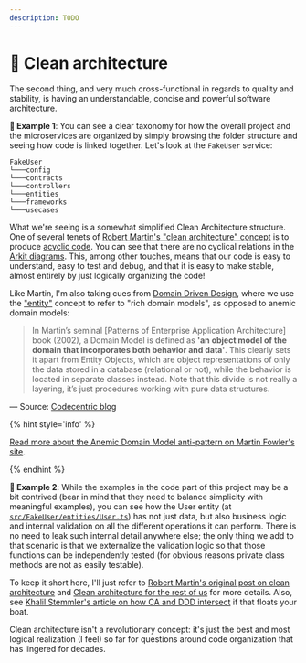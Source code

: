 ```yaml
---
description: TODO
---
```


# 🛁 Clean architecture

The second thing, and very much cross-functional in regards to quality and stability, is having an understandable, concise and powerful software architecture.

**🎯 Example 1**: You can see a clear taxonomy for how the overall project and the microservices are organized by simply browsing the folder structure and seeing how code is linked together. Let's look at the `FakeUser` service:

```
FakeUser
└───config
└───contracts
└───controllers
└───entities
└───frameworks
└───usecases
```

What we're seeing is a somewhat simplified Clean Architecture structure. One of several tenets of [Robert Martin's "clean architecture" concept](https://blog.cleancoder.com/uncle-bob/2012/08/13/the-clean-architecture.html) is to produce [acyclic code](https://en.wikipedia.org/wiki/Directed_acyclic_graph). You can see that there are no cyclical relations in the [Arkit diagrams](workshop/architecture-diagrams). This, among other touches, means that our code is easy to understand, easy to test and debug, and that it is easy to make stable, almost entirely by just logically organizing the code!

Like Martin, I'm also taking cues from [Domain Driven Design](https://en.wikipedia.org/wiki/Domain-driven_design), where we use the ["entity"](https://khalilstemmler.com/articles/typescript-domain-driven-design/entities/) concept to refer to "rich domain models", as opposed to anemic domain models:

> In Martin’s seminal \[Patterns of Enterprise Application Architecture] book (2002), a Domain Model is defined as **'an object model of the domain that incorporates both behavior and data'**. This clearly sets it apart from Entity Objects, which are object representations of only the data stored in a database (relational or not), while the behavior is located in separate classes instead. Note that this divide is not really a layering, it’s just procedures working with pure data structures.

— Source: [Codecentric blog](https://blog.codecentric.de/en/2019/10/ddd-vs-anemic-domain-models/)

{% hint style='info' %}

[Read more about the Anemic Domain Model anti-pattern on Martin Fowler's site](https://martinfowler.com/bliki/AnemicDomainModel.html).

{% endhint %}

**🎯 Example 2**: While the examples in the code part of this project may be a bit contrived (bear in mind that they need to balance simplicity with meaningful examples), you can see how the User entity (at [`src/FakeUser/entities/User.ts`](https://github.com/mikaelvesavuori/better-apis-workshop/blob/main/src/FakeUser/entities/User.ts)) has not just data, but also business logic and internal validation on all the different operations it can perform. There is no need to leak such internal detail anywhere else; the only thing we add to that scenario is that we externalize the validation logic so that those functions can be independently tested (for obvious reasons private class methods are not as easily testable).

To keep it short here, I'll just refer to [Robert Martin's original post on clean architecture](https://blog.cleancoder.com/uncle-bob/2012/08/13/the-clean-architecture.html) and [Clean architecture for the rest of us](https://pusher.com/tutorials/clean-architecture-introduction/) for more details. Also, see [Khalil Stemmler's article on how CA and DDD intersect](https://khalilstemmler.com/articles/software-design-architecture/domain-driven-design-vs-clean-architecture/) if that floats your boat.

Clean architecture isn't a revolutionary concept: it's just the best and most logical realization (I feel) so far for questions around code organization that has lingered for decades.
